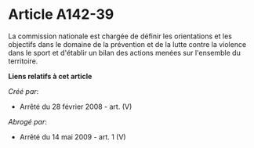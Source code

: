 # Article A142-39

La commission nationale est chargée de définir les orientations et les objectifs dans le domaine de la prévention et de la
lutte contre la violence dans le sport et d'établir un bilan des actions menées sur l'ensemble du territoire.

**Liens relatifs à cet article**

_Créé par_:

  - Arrêté du 28 février 2008 - art. (V)

_Abrogé par_:

  - Arrêté du 14 mai 2009 - art. 1 (V)
